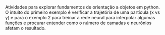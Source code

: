 Atividades para explorar fundamentos de orientação a objetos em python. O intuito do primeiro exemplo é verificar a trajetória de uma partícula (x vs y) e para o exemplo 2 para treinar a rede neural para interpolar algumas funções e procurar entender como o número de camadas e neurônios afetam o resultado.